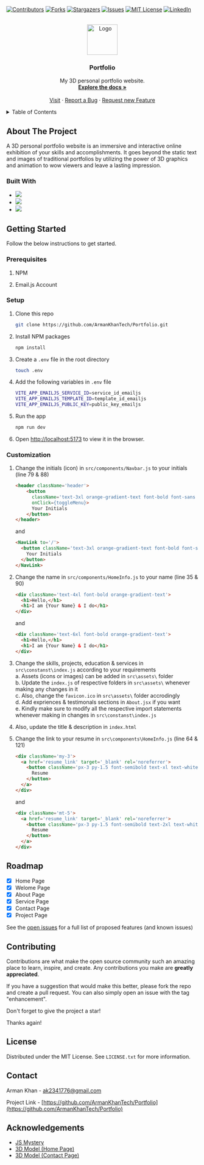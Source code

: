 [![Contributors][contributors-shield]][contributors-url]
[![Forks][forks-shield]][forks-url]
[![Stargazers][stars-shield]][stars-url]
[![Issues][issues-shield]][issues-url]
[![MIT License][license-shield]][license-url]
[![LinkedIn][linkedin-shield]][linkedin-url]


<br />
<div align="center">
  <a href="https://github.com/ArmanKhanTech/Portfolio/">
    <img src="https://github.com/ArmanKhanTech/Portfolio/assets/92728787/1c773079-463f-4cd9-a9b7-a265820cbbc2" alt="Logo" width="80" height="80">
  </a>

  <h3 align="center">Portfolio</h3>

  <p align="center">
    My 3D personal portfolio website.
    <br />
    <a href="https://github.com/ArmanKhanTech/Portfolio"><strong>Explore the docs »</strong></a>
    <br />
    <br />
    <a href="https://armankhan.tech">Visit</a>
    ·
    <a href="https://github.com/ArmanKhanTech/Portfolio/issues">Report a Bug</a>
    ·
    <a href="https://github.com/ArmanKhanTech/Portfolio/issues">Request new Feature</a>
  </p>
</div>



<details>
  <summary>Table of Contents</summary>
  <ol>
    <li>
      <a href="#about-the-project">About the Project</a>
      <ul>
        <li><a href="#built-with">Built with</a></li>
      </ul>
    </li>
    <li>
      <a href="#getting-started">Getting Started</a>
      <ul>
        <li><a href="#prerequisites">Prerequisites</a></li>
        <li><a href="#installation">Setup</a></li>
        <li><a href="#customization">Customization</a></li>
      </ul>
    </li>
    <li><a href="#roadmap">Roadmap</a></li>
    <li><a href="#contributing">Contributing</a></li>
    <li><a href="#license">License</a></li>
    <li><a href="#contact">Contact</a></li>
    <li><a href="#contact">Acknowledgements</a></li>
  </ol>
</details>



## About The Project

A 3D personal portfolio website is an immersive and interactive online exhibition of your skills and accomplishments. It goes beyond the static text and images of traditional portfolios by utilizing the power of 3D graphics and animation to wow viewers and leave a lasting impression.


### Built With

<ul>
  <li>
    <img src="https://img.shields.io/badge/react-%2320232a.svg?style=for-the-badge&logo=react&logoColor=%2361DAFB" />
  </li>
  <li>
    <img src="https://img.shields.io/badge/threejs-black?style=for-the-badge&logo=three.js&logoColor=white" />
  </li>
  <li>
    <img src="https://img.shields.io/badge/tailwindcss-%2338B2AC.svg?style=for-the-badge&logo=tailwind-css&logoColor=white" />
  </li>
</ul>



## Getting Started

Follow the below instructions to get started.


### Prerequisites

<ol>
  <li>
    <p>NPM</a>
  </li>
  <li>
    <p>Email.js Account</a>
  </li>
</ol>



### Setup

1. Clone this repo
  
   ```sh
   git clone https://github.com/ArmanKhanTech/Portfolio.git
    ```
   
2. Install NPM packages
   
    ```sh
    npm install
    ```
    
3. Create a `.env` file in the root directory
   
    ```sh
    touch .env
    ```
    
4. Add the following variables in `.env` file
   
    ```sh
    VITE_APP_EMAILJS_SERVICE_ID=service_id_emailjs
    VITE_APP_EMAILJS_TEMPLATE_ID=template_id_emailjs
    VITE_APP_EMAILJS_PUBLIC_KEY=public_key_emailjs
    ```
    
5. Run the app
    
    ```sh
    npm run dev
    ```
  
6. Open [http://localhost:5173](http://localhost:5173) to view it in the browser.


### Customization
1. Change the initials (icon) in `src/components/Navbar.js` to your initials (line 79 & 88)
    ```HTML
    <header className='header'>
        <button 
          className='text-3xl orange-gradient-text font-bold font-sans rounded-xl border px-2 py-2.5'
          onClick={toggleMenu}>
          Your Initials
        </button>
    </header>
    ```
    and 
    ```HTML
    <NavLink to='/'>
      <button className='text-3xl orange-gradient-text font-bold font-sans rounded-xl border px-2 py-2.5'>
        Your Initials
      </button>
    </NavLink>
    ```

2. Change the name in `src/components/HomeInfo.js` to your name (line 35 & 90)
    ```HTML
    <div className='text-4xl font-bold orange-gradient-text'>
      <h1>Hello,</h1>
      <h1>I am {Your Name} & I do</h1>
    </div>
    ```
    and 
    ```HTML
    <div className='text-6xl font-bold orange-gradient-text'>
      <h1>Hello,</h1>
      <h1>I am {Your Name} & I do</h1>
    </div>
    ```

3. Change the skills, projects, education & services in `src\constanst\index.js` according to your requirements
   \
    a. Assets (icons or images) can be added in `src\assets\` folder
   \
    b. Update the `index.js` of respective folders in `src\assets\` whenever making any changes in it
   \
    c. Also, change the `favicon.ico` in `src\assets\` folder accrodingly
   \
    d. Add expriences & testimonals sections in `About.jsx` if you want
   \
    e. Kindly make sure to modify all the respective import statements whenever making in changes in `src\constanst\index.js`

5. Also, update the title & description in `index.html`

6. Change the link to your resume in `src\components\HomeInfo.js` (line 64  & 121)
    ```HTML
    <div className='my-3'>
      <a href='resume_link' target='_blank' rel='noreferrer'>
        <button className='px-3 py-1.5 font-semibold text-xl text-white transition duration-500 ease-in-out transform bg-gradient-to-r from-orange-400 to-red-600 rounded-md hover:scale-110'>
          Resume
        </button>
      </a>
    </div>
    ```
    and
    ```HTML
    <div className='mt-5'>
      <a href='resume_link' target='_blank' rel='noreferrer'>
        <button className='px-3 py-1.5 font-semibold text-2xl text-white transition duration-500 ease-in-out transform bg-gradient-to-r from-orange-400 to-red-600 rounded-md hover:scale-110'>
          Resume
        </button>
      </a>
    </div>
    ```



## Roadmap

- [x] Home Page
- [x] Welome Page
- [x] About Page
- [x] Service Page
- [x] Contact Page
- [x] Project Page

See the [open issues](https://github.com/ArmanKhanTech/Portfolio/issues) for a full list of proposed features (and known issues)



## Contributing

Contributions are what make the open source community such an amazing place to learn, inspire, and create. Any contributions you make are **greatly appreciated**.

If you have a suggestion that would make this better, please fork the repo and create a pull request. You can also simply open an issue with the tag "enhancement".

Don't forget to give the project a star! 

Thanks again!



## License

Distributed under the MIT License. See `LICENSE.txt` for more information.



## Contact

Arman Khan - ak2341776@gmail.com

Project Link - [https://github.com/ArmanKhanTech/Portfolio](https://github.com/ArmanKhanTech/Portfolio)


## Acknowledgements

<ul>
  <li>
    <a href="https://www.youtube.com/c/JavaScriptMastery">
      JS Mystery
    </a>
  </li>
  <li>
    <a href="https://sketchfab.com/3d-models/alien-terrain-05-hdri-7ba0da88576d4f4592beaaa0e9e3ff2d">
      3D Model (Home Page)
    </a>
  </li>
  <li>
    <a href="https://sketchfab.com/3d-models/stylized-planet-789725db86f547fc9163b00f302c3e70">
      3D Model (Contact Page)
    </a>
  </li>
</ul>




[contributors-shield]: https://img.shields.io/github/contributors/ArmanKhanTech/Portfolio.svg?style=for-the-badge
[contributors-url]: https://github.com/ArmanKhanTech/Portfolio/graphs/contributors
[forks-shield]: https://img.shields.io/github/forks/ArmanKhanTech/Portfolio.svg?style=for-the-badge
[forks-url]: https://github.com/ArmanKhanTech/Portfolio/network/members
[stars-shield]: https://img.shields.io/github/stars/ArmanKhanTech/Portfolio.svg?style=for-the-badge
[stars-url]: https://github.com/ArmanKhanTech/Portfolio/stargazers
[issues-shield]: https://img.shields.io/github/issues/ArmanKhanTech/Portfolio.svg?style=for-the-badge
[issues-url]: https://github.com/ArmanKhanTech/Portfolio/issues
[license-shield]: https://img.shields.io/github/license/ArmanKhanTech/Portfolio.svg?style=for-the-badge
[license-url]: https://github.com/ArmanKhanTech/Portfolio/blob/master/LICENSE.txt
[linkedin-shield]: https://img.shields.io/badge/-LinkedIn-black.svg?style=for-the-badge&logo=linkedin&colorB=555
[linkedin-url]: https://www.linkedin.com/in/arman-khan-25b624205/
